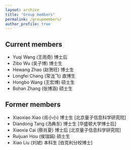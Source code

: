```yaml
---
layout: archive
title: "Group members"
permalink: /groupmembers/
author_profile: true
---
```


## Current members

- Yuqi Wang (王雨奇) 博士后
- Zibo Wu (吴子博) 博士生
- Hewang Zhao (赵贺旺) 博士生
- Longfei Chang (常泷飞) 直博生
- Hongbo Wang (王宏博) 硕士生
- Bohan Zhang (张博涵) 硕士生

## Former members

- Xiaoxiao Xiao (肖小小) 博士生 [北京量子信息科学研究院]
- Diandong Tang (汤典东) 博士生 [华盛顿大学博士后]
- Xiaoxia Cai (蔡肖夏) 博士后 [北京量子信息科学研究院]
- Ruijuan Hou (侯瑞娟) 硕士生 
- Xiao Liu (刘虓) 本科生 [伯克利分校博士]

